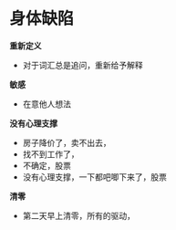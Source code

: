# 身体缺陷



**重新定义**

* 对于词汇总是追问，重新给予解释

**敏感**

* 在意他人想法

**没有心理支撑**

* 房子降价了，卖不出去，
* 找不到工作了，
* 不确定，股票
* 没有心理支撑，一下都吧唧下来了，股票

**清零**

* 第二天早上清零，所有的驱动，


